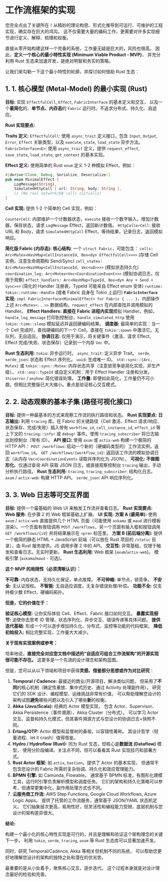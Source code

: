 # 工作流框架的实现

您完全点出了关键所在！从精妙的理论构思、形式化推导到可运行、可维护的工程实现，确实存在巨大的鸿沟。
这不仅需要大量的编码工作，更需要对许多实现细节进行定义、解释、梳理和权衡。

直接从零开始构建这样一个完备的系统，工作量无疑是巨大的，风险也很高。
因此，**定义一个核心的最小特性实现 (Minimum Viable Product - MVP)**，
并充分利用 Rust 生态来加速开发，是绝对明智和务实的策略。

让我们来勾勒一下这个最小特性的轮廓，并探讨如何借助 Rust 生态：

## 1. **1. 核心模型 (Metal-Model) 的最小实现 (Rust)**

**目标:**
    实现 `EffectfulCell`, `Effect`, `FabricInterface` 的基本定义和交互，
    以及一个**最简化**的、**单节点、内存态**的 `Fabric` 运行时。不追求分布式、持久化、自适应。

**Rust 实现要点:**

**Traits 定义:**
    `EffectfulCell`: 使用 `async_trait` 定义接口，包含 `Input`, `Output`, `Error`, `Effect` 关联类型，以及 `execute`, `state`, `load_state` 异步方法。
    `FabricInterface<E>`: 使用 `async_trait` 定义，提供 `request_effect`, `save_state`, `load_state`, `get_context` 的基本实现。

**Effect 定义:** 使用简单的 Rust `enum` 定义 1-2 种模拟 Effect，例如：

```rust
#[derive(Clone, Debug, Serialize, Deserialize)]
pub enum MinimalEffect {
    LogMessage(String),
    SimulatedHttpCall { url: String, body: String },
    // (No real network/DB calls initially)
}

```

**Cell 实现:** 提供 1-2 个简单的 Cell 实现，例如：

`CounterCell`: 内部维护一个计数器状态，`execute` 接收一个数字输入，增加计数器，保存状态，请求 `LogMessage` Effect，返回新计数值。
`HttpCallerCell`: 接收 URL 和 Body，请求 `SimulatedHttpCall` Effect，等待结果，记录日志，返回模拟响应。

**简化版 Fabric (内存态):**
    **核心结构:** 一个 `struct Fabric`，可能包含：
        `cells: Arc<Mutex<HashMap<CellInstanceId, Box<dyn EffectfulCell>>>>` (存储 Cell 实例，注意生命周期和 Send/Sync)
        `cell_states: Arc<Mutex<HashMap<CellInstanceId, Vec<u8>>>>` (模拟状态持久化)
        `coordination_log: Arc<Mutex<Vec<CoordinationEvent>>>` (模拟协调日志，仅用于观察)
        `effect_handlers: Arc<HashMap<TypeId, Box<dyn Any + Send + Sync>>>` (简化的 Handler 注册表，TypeId 可能来自 Effect enum 变体)
        `runtime: tokio::runtime::Handle` (或者 Fabric 自身在 Tokio 上运行)
    **`FabricInterface` 实现:** `impl FabricInterface<MinimalEffect> for Fabric { ... }`，内部操作上述 `Arc<Mutex<...>>` 数据结构。`request_effect` 在内部查找并调用模拟的 Handler。
    **Effect Handlers:** **直接在 Fabric 进程内实现**模拟 Handler。例如，`handle_log_message` 打印到控制台，`handle_simulated_http` 使用 `tokio::time::sleep` 模拟延迟并返回硬编码结果。
    **调度器:** 最简单的实现：当一个 Cell 完成时，查找硬编码的下一个 Cell，直接在 `tokio::spawn` 中激活它。无队列，无自适应。
    **协调日志:** 仅用于演示，将关键事件（激活、请求 Effect、Effect 完成/失败、状态保存）记录到一个内存 `Vec` 中。

**Rust 生态利用:**
    `tokio`: 异步运行时。
    `async_trait`: 定义异步 Trait。
    `serde`, `serde_json`: 状态和 Effect 序列化。
    `uuid`: 生成唯一 ID。
    `std::sync::{Arc, Mutex}` 或 `tokio::sync::Mutex`: 内存状态共享（注意锁竞争是简化实现，非生产级）。
    `std::any::TypeId` 或自定义机制：用于 Effect Handler 注册和分发。
    `thiserror` / `anyhow`: 简化错误处理。
**工作量:** 即便如此简化，工作量仍不可小觑，但相比完整版已大大缩小。重点是验证核心交互模式。

## 2. **2. 动态观察的基本子集 (路径可视化接口)**

**目标:** 提供一种最基本的方式来观察工作流的执行路径和状态。
**Rust 实现要点:**
    **日志输出:** 利用 `tracing` 库。在 Fabric 的关键路径（Cell 激活、Effect 请求/响应、状态保存、完成/失败）插入带有 `workflow_id`, `cell_instance_id`, `effect_id` 等上下文的 `tracing::info!` 或 `debug!` 事件。使用 `tracing_subscriber` 将日志输出到控制台（带有 ID）。
    **API 接口:** 使用 `axum` 或 `actix-web` 构建一个极简的 HTTP API：
        `POST /workflows`: 启动一个新的（硬编码类型的）工作流实例，返回 `workflow_id`。
        `GET /workflows/{workflow_id}`: 返回该工作流的模拟协调日志（从内存 `Vec<CoordinationEvent>` 读取并序列化为 JSON）。
**可视化:** **不做图形化**。仅通过查询 API 获取 JSON 日志，或直接观察控制台 `tracing` 输出，手动分析执行路径。
**Rust 生态利用:**
    `tracing`, `tracing_subscriber`: 结构化日志。
    `axum` / `actix-web`: 构建 HTTP API。
    `serde_json`: API 响应序列化。

## 3. **3. Web 日志等可交互界面**

**目标:** 提供一个最基础的 Web UI 来触发工作流并查看日志。
**Rust 实现要点:**
    **Web 服务:** 在步骤 2 的 Web 框架基础上扩展。
    **UI 实现:**
        **方案 A (最简单):** 使用 `axum` / `actix-web` 直接提供几个 HTML 页面（可能使用 `askama` 或 `maud` 进行模板渲染）。一个页面有按钮调用 `POST /workflows`，另一个页面有输入框和按钮调用 `GET /workflows/{id}` 并将结果展示在 `<pre>` 标签里。
        **方案 B (前后端分离):** 提供一个极简的静态 HTML + JavaScript 前端（可以放在 Rust 项目的 `/static` 目录），由 Rust 服务提供。JS 调用步骤 2 中的 API。
**交互性:** 非常基础，仅限于触发和查看日志。无实时更新。
**Rust 生态利用:**
    Web 框架 (`axum`/`actix-web`)。
    模板引擎 (`askama`/`maud` - 可选)。

**这个 MVP 的局限性（必须清晰认识）：**

**不可靠:** 内存状态，无持久化保证，单点故障。
**不可伸缩:** 单节点，锁竞争。
**不安全:** 无认证授权。
**不智能:** 无自适应调度，无复杂错误处理/补偿。
**功能不全:** 仅支持极少数 Effect，硬编码拓扑。

**但是，它的价值在于：**

**验证核心模型:** 让你实际体验 Cell、Effect、Fabric 接口如何交互。
**暴露实现细节:** 迫使你去思考 ID 管理、状态序列化、异步交互、错误传递等具体问题。
**提供迭代基础:** 形成一个可以逐步增加持久化、分布式、监控等功能的代码框架。
**降低初始投入:** 相比完整实现，工作量大大减少。

**关于现有实现案例或参考：**

坦率地说，**直接完全对应您文档中描述的“自适应可组合工作流架构”的开源实现很可能不存在。**
这更多是一个先进的设计理念和架构蓝图。

但是，您可以从以下领域和项目中获得**灵感、借鉴部分思想或作为对比研究**：

1. **Temporal / Cadence:** 最接近的商业/开源项目，解决类似问题，
    但采用了**不同**的核心机制（确定性重放、集中式历史、通过 Activity 处理副作用）。
    研究它们的 SDK 设计、编程模型、运维挑战非常有价值，
    可以帮助理解您设计的架构试图**避免**哪些问题以及引入了哪些**新**的权衡。
2. **Akka (Java/Scala):** 经典的 Actor 模型实现，
    包含 Actor、Supervisor、Akka Persistence（事件溯源）、Akka Cluster（分布式）。
    可以学习 Actor 交互、监督和持久化模式，但其事件溯源方式与您设计的协调日志+快照不同。
3. **Erlang/OTP:** Actor 模型和监督树的鼻祖，以容错性著称。
    其设计哲学（轻量进程、let it crash）值得借鉴。
4. **Hydro / Hydroflow (Rust):** 同为 Rust 生态，但核心是**数据流 (Dataflow)** 模型，
    使用分阶段编译。关注点不同，但可以看看其 Rust 实现技巧和部署方式。
5. **Rust Actor 框架:**
    如 `actix`, `bastion`。提供了 Actor 的基本实现，
    但通常不包含您设计的 Fabric 所需的复杂协调、持久化和效应管理能力。
6. **BPMN 引擎:** 如 Camunda, Flowable。
    通常基于 BPMN 标准，有图形化建模工具，运行时引擎负责解析模型和调度任务。
    它们的架构和持久化策略可以参考，但通常更集中化，副作用处理方式也不同。
7. **云服务商工作流:**
    AWS Step Functions, Google Cloud Workflows, Azure Logic Apps。
    提供了托管的工作流服务，通常基于 JSON/YAML 状态机定义。
    它们抽象层次更高，易用性好，但灵活性和编程能力受限，底层机制与您设计的架构差异很大。

**结论:**

构建一个最小化的核心特性实现是可行的，并且是理解和验证这个架构理念的关键下一步。
利用 `tokio`, `serde`, `tracing`, `axum` 等 Rust 生态库可以显著加速开发。

同时，研究 Temporal/Cadence, Akka 等相关但机制不同的系统，
可以帮助您更好地理解您设计的架构的独特之处和潜在的优劣势。

最重要的是从小处着手，聚焦核心交互，逐步迭代。
这个过程本身就是对设计理念最好的检验和完善。
